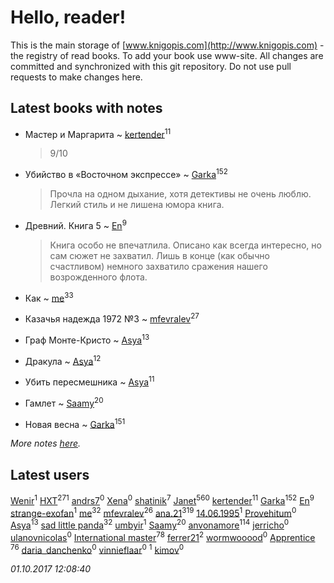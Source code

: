 # Hello, reader!
This is the main storage of [www.knigopis.com](http://www.knigopis.com) - the registry of read books.
To add your book use www-site. All changes are committed and synchronized with this git repository.
Do not use pull requests to make changes here.


## Latest books with notes
* Мастер и Маргарита ~ [kertender](users/228/228182315-vkontakte)<sup>11</sup>
    > 9/10

* Убийство в «Восточном экспрессе» ~ [Garka](users/115/115753719718250012620-google)<sup>152</sup>
    > Прочла на одном дыхание, хотя детективы не очень люблю. Легкий стиль и не лишена юмора книга.

* Древний. Книга 5 ~ [En](users/333/333646551-vkontakte)<sup>9</sup>
    > Книга особо не впечатлила. Описано как всегда интересно, но сам сюжет не захватил. Лишь в конце (как обычно счастливом) немного захватило сражения нашего возрожденного флота.

* Как ~ [me](users/381/381417697-yandex)<sup>33</sup>

* Казачья надежда 1972 №3 ~ [mfevralev](users/140/140966150-vkontakte)<sup>27</sup>

* Граф Монте-Кристо ~ [Asya](users/111/111688198065279912162-google)<sup>13</sup>

* Дракула ~ [Asya](users/111/111688198065279912162-google)<sup>12</sup>

* Убить пересмешника ~ [Asya](users/111/111688198065279912162-google)<sup>11</sup>

* Гамлет ~ [Saamy](users/115/115226508-vkontakte)<sup>20</sup>

* Новая весна ~ [Garka](users/115/115753719718250012620-google)<sup>151</sup>


_More notes [here](latest_books_with_notes.md)._


## Latest users
[Wenir](users/116/116733625041341449770-google)<sup>1</sup> 
[HXT](users/100/100002563462782-facebook)<sup>271</sup> 
[andrs7](users/165/16532414-vkontakte)<sup>0</sup> 
[Xena](users/111/111414612870924829673-google)<sup>0</sup> 
[shatinik](users/386/38632470-vkontakte)<sup>7</sup> 
[Janet](users/108/108113656204404967440-google)<sup>560</sup> 
[kertender](users/228/228182315-vkontakte)<sup>11</sup> 
[Garka](users/115/115753719718250012620-google)<sup>152</sup> 
[En](users/333/333646551-vkontakte)<sup>9</sup> 
[strange-exofan](users/508/508657584-yandex)<sup>1</sup> 
[me](users/381/381417697-yandex)<sup>32</sup> 
[mfevralev](users/140/140966150-vkontakte)<sup>26</sup> 
[ana.21](users/107/107655526900000657481-google)<sup>319</sup> 
[14.06.1995](users/811/81151472-vkontakte)<sup>1</sup> 
[Provehitum](users/109/109136801671758719650-google)<sup>0</sup> 
[Asya](users/111/111688198065279912162-google)<sup>13</sup> 
[sad little panda](users/188/1882525281990290-facebook)<sup>32</sup> 
[umbyir](users/323/3236857935-instagram)<sup>1</sup> 
[Saamy](users/115/115226508-vkontakte)<sup>20</sup> 
[anvonamore](users/595/5957175-vkontakte)<sup>114</sup> 
[jerricho](users/449/44943214-vkontakte)<sup>0</sup> 
[ulanovnicolas](users/108/10879683-vkontakte)<sup>0</sup> 
[International master](users/741/74140988-vkontakte)<sup>78</sup> 
[ferrer21](users/103/103504105-vkontakte)<sup>2</sup> 
[wormwooood](users/317/317597785-vkontakte)<sup>0</sup> 
[Apprentice ](users/528/52821952-vkontakte)<sup>76</sup> 
[daria_danchenko](users/167/167284416-vkontakte)<sup>0</sup> 
[vinnieflaar](users/477/4772898-vkontakte)<sup>0</sup> 
[](users/362/362561757-vkontakte)<sup>1</sup> 
[kimov](users/104/104392818617109316677-google)<sup>0</sup> 


_01.10.2017 12:08:40_
